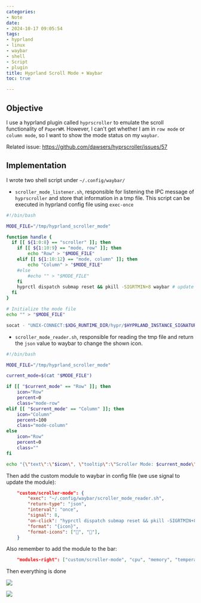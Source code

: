 ```yaml
---
categories:
- Note
date:
- 2024-10-17 09:05:54
tags:
- hyprland
- linux
- waybar
- shell
- Script
- plugin
title: Hyprland Scroll Mode + Waybar
toc: true

---
```

## Objective 
I use a hyprland plugin called `hyprscroller` to emulate the scroll functionality of `PaperWM`.
However, I can't get whether I am in `row mode` or `column mode`, so I want to show the mode status on my `waybar`.

Related issue: https://github.com/dawsers/hyprscroller/issues/57

## Implementation
I wrote two shell script under `~/.config/waybar/`
- `scroller_mode_listener.sh`, responsible for listening the IPC message of `hyprscroller` and store that information in a tmp file. This script can be executed in hyprland config file using `exec-once`
```bash
#!/bin/bash

MODE_FILE="/tmp/hyprland_scroller_mode"

function handle {
  if [[ ${1:0:8} == "scroller" ]]; then
    if [[ ${1:10:9} == "mode, row" ]]; then
        echo "Row" > "$MODE_FILE"
    elif [[ ${1:10:12} == "mode, column" ]]; then
        echo "Column" > "$MODE_FILE"
    #else
        #echo "" > "$MODE_FILE"
    fi
    hyprctl dispatch submap reset && pkill -SIGRTMIN+8 waybar # update the widget on waybar
  fi
}

# Initialize the mode file
echo "" > "$MODE_FILE"

socat - "UNIX-CONNECT:$XDG_RUNTIME_DIR/hypr/$HYPRLAND_INSTANCE_SIGNATURE/.socket2.sock" | while read -r line; do handle "$line"; done
```
- `scroller_mode_reader.sh`, responsible for reading the tmp file and return the `json` value to waybar to change the shown icon.
```bash
#!/bin/bash

MODE_FILE="/tmp/hyprland_scroller_mode"

current_mode=$(cat "$MODE_FILE")

if [[ "$current_mode" == "Row" ]]; then
    icon="Row"
    percent=0
    class="mode-row"
elif [[ "$current_mode" == "Column" ]]; then
    icon="Column"
    percent=100
    class="mode-column"
else
    icon="Row"
    percent=0
    class=""
fi

echo "{\"text\":\"$icon\", \"tooltip\":\"Scroller Mode: $current_mode\", \"class\":\"$class\",\"percentage\": $percent}"
```

Then add the custom module to waybar in config file (we use signal to update the module):
```json
    "custom/scroller-mode": {
        "exec": "~/.config/waybar/scroller_mode_reader.sh",
        "return-type": "json",
        "interval": "once",
        "signal": 8,
        "on-click": "hyprctl dispatch submap reset && pkill -SIGRTMIN+8 waybar",
        "format": "{icon}",
        "format-icons": ["", ""],
    }
```

Also remember to add the module to the bar:
```json
    "modules-right": ["custom/scroller-mode", "cpu", "memory", "temperature","battery","clock","custom/power"],
```

Then everything is done

![](Pasted_image_20241017092056.png)

![](Pasted_image_20241017092323.png)